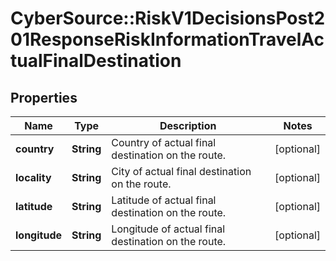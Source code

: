 # CyberSource::RiskV1DecisionsPost201ResponseRiskInformationTravelActualFinalDestination

## Properties
Name | Type | Description | Notes
------------ | ------------- | ------------- | -------------
**country** | **String** | Country of actual final destination on the route. | [optional] 
**locality** | **String** | City of actual final destination on the route. | [optional] 
**latitude** | **String** | Latitude of actual final destination on the route. | [optional] 
**longitude** | **String** | Longitude of actual final destination on the route. | [optional] 


